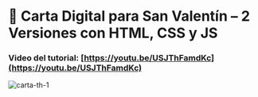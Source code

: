 # 💌 Carta Digital para San Valentín – 2 Versiones con HTML, CSS y JS 
### Video del tutorial: [https://youtu.be/USJThFamdKc](https://youtu.be/USJThFamdKc)

![carta-th-1](https://github.com/user-attachments/assets/226b6d0f-90b9-4f90-8c5e-75f372481e22)
